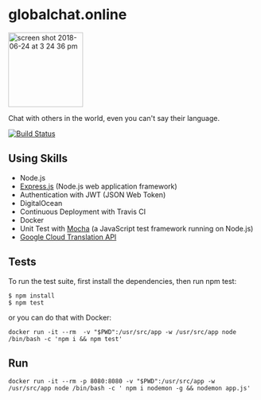 # globalchat.online

<img width="150" alt="screen shot 2018-06-24 at 3 24 36 pm" src="https://user-images.githubusercontent.com/5343215/41824682-219289e0-77da-11e8-86a1-9d8be23a903c.png">

Chat with others in the world, even you can't say their language.

[![Build Status](https://travis-ci.com/backslash112/globalchat-expressjs.svg?token=tyH6w5XwPvDhsxMVozmy&branch=master)](https://travis-ci.com/backslash112/globalchat-expressjs)

##  Using Skills

- Node.js
- [Express.js](https://github.com/expressjs/express/) (Node.js web application framework)
- Authentication with JWT (JSON Web Token)
- DigitalOcean
- Continuous Deployment with Travis CI
- Docker
- Unit Test with [Mocha](https://github.com/mochajs/mocha) (a JavaScript test framework running on Node.js)
- [Google Cloud Translation API](https://cloud.google.com/translate/docs/)

## Tests
To run the test suite, first install the dependencies, then run npm test:
```
$ npm install
$ npm test
```
or you can do that with Docker:
```
docker run -it --rm  -v "$PWD":/usr/src/app -w /usr/src/app node /bin/bash -c 'npm i && npm test'
```

## Run
```
docker run -it --rm -p 8080:8080 -v "$PWD":/usr/src/app -w /usr/src/app node /bin/bash -c ' npm i nodemon -g && nodemon app.js'
```

<!-- - [Angular 6](https://github.com/angular/angular)
- [Angular Material 2](https://github.com/angular/material2)
- JavasSript + [TypesSript](https://github.com/Microsoft/TypeScript) -->